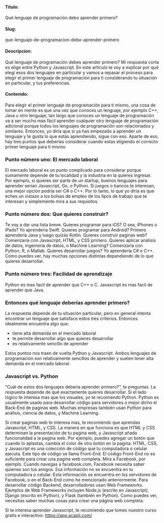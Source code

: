 #### Titulo:
Qué lenguaje de programación debo aprender primero?

#### Slug:
que-lenguaje-de-programacion-debo-aprender-primero

#### Descripcion:
Qué lenguaje de programación debes aprender primero? Mi respuesta corta es elige entre Python y Javascript. En este artículo te voy a explicar por qué elegí esos dos lenguajes en particular y vamos a repasar el proceso para elegir el primer lenguaje de programación para ti considerando tu situación en particular, y tus preferencias.

#### Contenido:
Para elegir el primer lenguaje de programación para ti mismo, una cosa de tomar en mente es que una vez que conoces un lenguaje, por ejemplo C++, Java u otro lenguaje, tan largo que conoces un lenguaje de programación va a ser mucho mas fácil aprender cualquier otro lenguaje de programación adicional porque todos los lenguajes de programación son relacionados y similares. Entonces, yo diría que si ya has empezado a aprender un lenguaje y te gusta lo que estás aprendiendo, sigue con eso. Aparte de eso, hay tres puntos que deberías considerar cuando estas eligiendo el correcto primer lenguaje para ti mismo.

### Punto número uno: El mercado laboral
El mercado laboral es un punto complicado para considerar porque sumamente depende de tu localidad y la industria en la quieres ingresar. Por ejemplo, si quieres ser parte de un startup, buenos lenguajes para aprender serían Javascript, Go, o Python. Si juegos o bancos te interesan, una mejor opción podría ser C# o C++. Por lo tanto, lo que yo diría es que eches un vistazo a los bolsas de empleo de los tipos de trabajo que te interesan y simplemente mira a sus requisitos.

### Punto número dos: Que quieres construir?
Te voy a dar una lista breve.
Quieres programar para iOS? O sea, iPhones o iPads? Yo aprenderia Swift.
Quieres programar para Android? Primero aprendería Java y luego quizás Kotlin.
Quieres construir paginas web? Comenzaría con Javascript, HTML, y CSS primero.
Quieres aplicar análisis de datos, ingeniería de datos, o Machine Learning? Comenzaría con Python, R, o Matlab.
Quieres desarrollar juegos? Yo aprendería C# o C++.
Como puedes ver, hay muchas opciones distintas dependiendo de lo que quieres desarrollar.

### Punto número tres: Facilidad de aprendizaje
Python es mas facil de aprender que C++ o C. Javascript es mas facil de aprender que Java.

### Entonces qué lenguaje deberías aprender primero?
La respuesta depende de tu situación particular, pero en general intenta encontrar un lenguaje que satisface estos tres criterios. Entonces idealmente encuentra algo que:
- tiene alta demanda en el mercado laboral
- te permite desarrollar algo que quieres desarrollar
- es relativamente sencillo de aprender

Estos puntos nos traen de vuelta Python y Javascript. Ambos lenguajes de programación son relativamente sencillos de aprender y suelen tener alta demanda en el mercado laboral.

### Javascript vs. Python
“Cuál de estos dos lenguajes debería aprender primero?”, te preguntas. La respuesta depende de qué exactamente quieres desarrollar. Si el lado lógico te interesa mas que los visuales, yo te recomiendo Python. Python es usualmente usado para desarrollar código para servidores o mejor dicho el Back-End de paginas web. Muchas empresas también usan Python para análisis, ciencia de datos, y Machine Learning.

Si crear paginas web te interesa mas, te recomiendo que aprendas Javascript, HTML, y CSS. La manera en que funciona es que HTML y CSS determinan la presentación de tu pagina web, y Javascript añada funcionalidad a la pagina web. Por ejemplo, puedes agregar un botón que cuando lo aplastas, cambia el color de otro botón en la pagina. HTML, CSS, y Javascript es una colección de código que tu computadora o celular ejecuta. Este tipo de código se llama Front-End. El código Front-End no es suficiente para crear una pagina web completa. Mira a Facebook, por ejemplo. Cuando navegas a facebook.com, Facebook necesita saber quienes son tus amigos. Esa información no se encuentra en tu computadora o celular. Esta información se encuentra en los servidores de Facebook, o en el Back-End como he mencionado anteriormente.
Para desarrollar código Backend, desarrolladores usan Web Frameworks. Ejemplos de Web Frameworks incluyen Node.js (escrito en Javascript), Django (escrito en Python), y Flask (también en Python). Como puedes ver, necesitas saber muchas cosas para crear una página web completa.

Si te interesa aprender Javascript, te recomiendo que tomes nuestro curso gratis e interactivo: https://app.acapli.com/